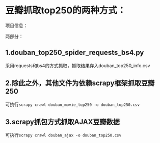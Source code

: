 # 豆瓣抓取top250的两种方式：

项目信息：

两部分：

## 1.douban_top250_spider_requests_bs4.py

采用requests和bs4的方式抓取，抓取结果存入douban_top250_info.csv

## 2.除此之外，其他文件为依赖scrapy框架抓取豆瓣250

可执行`scrapy crawl douban_movie_top250 -o douban_top250.csv`

## 3.scrapy抓包方式抓取AJAX豆瓣数据

可执行`scrapy crawl douban_ajax -o douban_top250.csv`
